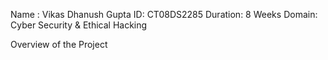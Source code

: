 Name : Vikas Dhanush Gupta
ID: CT08DS2285
Duration: 8 Weeks
Domain: Cyber Security & Ethical Hacking

Overview of the Project
